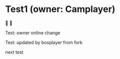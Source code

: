 # Test1 (owner: Camplayer)

 :apple: :pear:

Test: owner online change 

Test: updated by bosplayer from fork

next test
